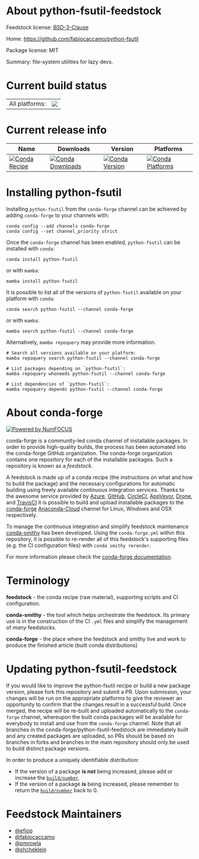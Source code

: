 About python-fsutil-feedstock
=============================

Feedstock license: [BSD-3-Clause](https://github.com/conda-forge/python-fsutil-feedstock/blob/main/LICENSE.txt)

Home: https://github.com/fabiocaccamo/python-fsutil

Package license: MIT

Summary: file-system utilities for lazy devs.

Current build status
====================


<table><tr><td>All platforms:</td>
    <td>
      <a href="https://dev.azure.com/conda-forge/feedstock-builds/_build/latest?definitionId=12654&branchName=main">
        <img src="https://dev.azure.com/conda-forge/feedstock-builds/_apis/build/status/python-fsutil-feedstock?branchName=main">
      </a>
    </td>
  </tr>
</table>

Current release info
====================

| Name | Downloads | Version | Platforms |
| --- | --- | --- | --- |
| [![Conda Recipe](https://img.shields.io/badge/recipe-python--fsutil-green.svg)](https://anaconda.org/conda-forge/python-fsutil) | [![Conda Downloads](https://img.shields.io/conda/dn/conda-forge/python-fsutil.svg)](https://anaconda.org/conda-forge/python-fsutil) | [![Conda Version](https://img.shields.io/conda/vn/conda-forge/python-fsutil.svg)](https://anaconda.org/conda-forge/python-fsutil) | [![Conda Platforms](https://img.shields.io/conda/pn/conda-forge/python-fsutil.svg)](https://anaconda.org/conda-forge/python-fsutil) |

Installing python-fsutil
========================

Installing `python-fsutil` from the `conda-forge` channel can be achieved by adding `conda-forge` to your channels with:

```
conda config --add channels conda-forge
conda config --set channel_priority strict
```

Once the `conda-forge` channel has been enabled, `python-fsutil` can be installed with `conda`:

```
conda install python-fsutil
```

or with `mamba`:

```
mamba install python-fsutil
```

It is possible to list all of the versions of `python-fsutil` available on your platform with `conda`:

```
conda search python-fsutil --channel conda-forge
```

or with `mamba`:

```
mamba search python-fsutil --channel conda-forge
```

Alternatively, `mamba repoquery` may provide more information:

```
# Search all versions available on your platform:
mamba repoquery search python-fsutil --channel conda-forge

# List packages depending on `python-fsutil`:
mamba repoquery whoneeds python-fsutil --channel conda-forge

# List dependencies of `python-fsutil`:
mamba repoquery depends python-fsutil --channel conda-forge
```


About conda-forge
=================

[![Powered by
NumFOCUS](https://img.shields.io/badge/powered%20by-NumFOCUS-orange.svg?style=flat&colorA=E1523D&colorB=007D8A)](https://numfocus.org)

conda-forge is a community-led conda channel of installable packages.
In order to provide high-quality builds, the process has been automated into the
conda-forge GitHub organization. The conda-forge organization contains one repository
for each of the installable packages. Such a repository is known as a *feedstock*.

A feedstock is made up of a conda recipe (the instructions on what and how to build
the package) and the necessary configurations for automatic building using freely
available continuous integration services. Thanks to the awesome service provided by
[Azure](https://azure.microsoft.com/en-us/services/devops/), [GitHub](https://github.com/),
[CircleCI](https://circleci.com/), [AppVeyor](https://www.appveyor.com/),
[Drone](https://cloud.drone.io/welcome), and [TravisCI](https://travis-ci.com/)
it is possible to build and upload installable packages to the
[conda-forge](https://anaconda.org/conda-forge) [Anaconda-Cloud](https://anaconda.org/)
channel for Linux, Windows and OSX respectively.

To manage the continuous integration and simplify feedstock maintenance
[conda-smithy](https://github.com/conda-forge/conda-smithy) has been developed.
Using the ``conda-forge.yml`` within this repository, it is possible to re-render all of
this feedstock's supporting files (e.g. the CI configuration files) with ``conda smithy rerender``.

For more information please check the [conda-forge documentation](https://conda-forge.org/docs/).

Terminology
===========

**feedstock** - the conda recipe (raw material), supporting scripts and CI configuration.

**conda-smithy** - the tool which helps orchestrate the feedstock.
                   Its primary use is in the construction of the CI ``.yml`` files
                   and simplify the management of *many* feedstocks.

**conda-forge** - the place where the feedstock and smithy live and work to
                  produce the finished article (built conda distributions)


Updating python-fsutil-feedstock
================================

If you would like to improve the python-fsutil recipe or build a new
package version, please fork this repository and submit a PR. Upon submission,
your changes will be run on the appropriate platforms to give the reviewer an
opportunity to confirm that the changes result in a successful build. Once
merged, the recipe will be re-built and uploaded automatically to the
`conda-forge` channel, whereupon the built conda packages will be available for
everybody to install and use from the `conda-forge` channel.
Note that all branches in the conda-forge/python-fsutil-feedstock are
immediately built and any created packages are uploaded, so PRs should be based
on branches in forks and branches in the main repository should only be used to
build distinct package versions.

In order to produce a uniquely identifiable distribution:
 * If the version of a package **is not** being increased, please add or increase
   the [``build/number``](https://docs.conda.io/projects/conda-build/en/latest/resources/define-metadata.html#build-number-and-string).
 * If the version of a package **is** being increased, please remember to return
   the [``build/number``](https://docs.conda.io/projects/conda-build/en/latest/resources/define-metadata.html#build-number-and-string)
   back to 0.

Feedstock Maintainers
=====================

* [@efiop](https://github.com/efiop/)
* [@fabiocaccamo](https://github.com/fabiocaccamo/)
* [@pmrowla](https://github.com/pmrowla/)
* [@shcheklein](https://github.com/shcheklein/)

